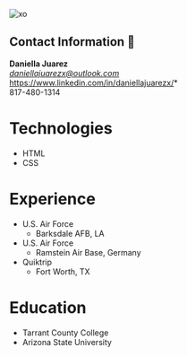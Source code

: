 ![xo](https://github.com/user-attachments/assets/91c8d314-1148-4610-86ea-a1ec48e0c943)
## Contact Information 👋
**Daniella Juarez** <br/>
*daniellajuarezx@outlook.com* <br/>
https://www.linkedin.com/in/daniellajuarezx/* <br/>
817-480-1314
# Technologies
- HTML
- CSS
# Experience
* U.S. Air Force
  * Barksdale AFB, LA
* U.S. Air Force
  * Ramstein Air Base, Germany
* Quiktrip
  * Fort Worth, TX
# Education
* Tarrant County College
* Arizona State University

<!--
**daniellajuarezx/daniellajuarezx** is a ✨ _special_ ✨ repository because its `README.md` (this file) appears on your GitHub profile.

Here are some ideas to get you started:

- 🔭 I’m currently working on ...
- 🌱 I’m currently learning ...
- 👯 I’m looking to collaborate on ...
- 🤔 I’m looking for help with ...
- 💬 Ask me about ...
- 📫 How to reach me: ...
- 😄 Pronouns: ...
- ⚡ Fun fact: ...
-->
